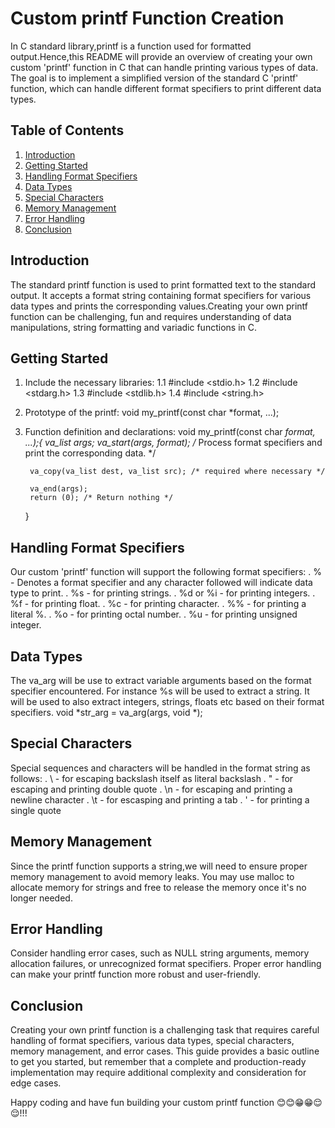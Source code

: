 # Custom printf Function Creation

In C standard library,printf is a function used for formatted output.Hence,this README will provide an overview of creating your own custom 'printf' function in C that can handle printing various types of data. The goal is to implement a simplified version of the standard C 'printf' function, which can handle different format specifiers to print different data types.


## Table of Contents
1. [Introduction](#introduction)
2. [Getting Started](#getting-started)
3. [Handling Format Specifiers](#handling-format-specifiers)
4. [Data Types](#data-types)
5. [Special Characters](#special-characters)
6. [Memory Management](#memory-management)
7. [Error Handling](#error-handling)
8. [Conclusion](#conclusion)

## Introduction
The standard printf function is used to print formatted text to the standard output. It accepts a format string containing format specifiers for various data types and prints the corresponding values.Creating your own printf function can be challenging, fun and requires understanding of data manipulations, string formatting and variadic functions in C.

## Getting Started
1. Include the necessary libraries:
	1.1 #include <stdio.h>
	1.2 #include <stdarg.h>
	1.3 #include <stdlib.h>
	1.4 #include <string.h>

2. Prototype of the printf:
	void my_printf(const char *format, ...);

3. Function definition and declarations:
	void my_printf(const char *format, ...);{
		va_list args;
		va_start(args, format); /* Process format specifiers and print the corresponding data. */

		va_copy(va_list dest, va_list src); /* required where necessary */
		
		va_end(args); 
		return (0); /* Return nothing */
	}

## Handling Format Specifiers
Our custom 'printf' function will support the following format specifiers:
	. % - Denotes a format specifier and any character followed will indicate data type to print.
	. %s - for printing strings.
	. %d or %i - for printing integers.
	. %f - for printing float.
	. %c - for printing character.
	. %% - for printing a literal %.
	. %o - for printing octal number.
	. %u - for printing unsigned integer.

## Data Types
The va_arg will be use to extract variable arguments based on the format specifier encountered. For instance %s will be used to extract a string.
It will be used to also extract integers, strings, floats etc based on their format specifiers.
	void *str_arg = va_arg(args, void *);

## Special Characters
Special sequences and characters will be handled in the format string as follows:
	. \\ - for escaping backslash itself as  literal backslash
	. \" - for escaping and printing double quote
	. \n - for escaping and printing a newline character
	. \t - for escasping and printing a tab
	. \' - for printing a single quote

## Memory Management
Since the printf function supports a string,we will need to ensure proper memory management to avoid memory leaks. You may use malloc to allocate memory for strings and free to release the memory once it's no longer needed.

## Error Handling
Consider handling error cases, such as NULL string arguments, memory allocation failures, or unrecognized format specifiers. Proper error handling can make your printf function more robust and user-friendly.

## Conclusion
Creating your own printf function is a challenging task that requires careful handling of format specifiers, various data types, special characters, memory management, and error cases. This guide provides a basic outline to get you started, but remember that a complete and production-ready implementation may require additional complexity and consideration for edge cases.

Happy coding and have fun building your custom printf function 😊😊😁😁😌😌!!!


















